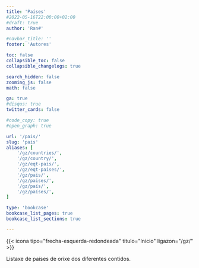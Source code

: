 ```yaml
---
title: 'Países'
#2022-05-16T22:00:00+02:00
#draft: true
author: 'Ran#'

#navbar_title: ''
footer: 'Autores'

toc: false
collapsible_toc: false
collapsible_changelogs: true

search_hidden: false
zooming_js: false
math: false

ga: true
#disqus: true
twitter_cards: false

#code_copy: true
#open_graph: true

url: '/pais/'
slug: 'pais'
aliases: [
    '/gz/countries/',
    '/gz/country/',
    '/gz/eqt-pais/',
    '/gz/eqt-paises/',
    '/gz/pais/',
    '/gz/paises/',
    '/gz/país/',
    '/gz/países/',
]

type: 'bookcase'
bookcase_list_pages: true
bookcase_list_sections: true

---
```


{{< icona tipo="frecha-esquerda-redondeada" titulo="Inicio" ligazon="/gz/" >}}

Listaxe de países de orixe dos diferentes contidos.
